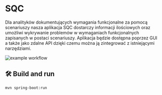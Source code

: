 # SQC

Dla analityków dokumentujących wymagania funkcjonalne za pomocą scenariuszy nasza aplikacja SQC dostarczy informacji ilościowych oraz umożliwi wykrywanie problemów w wymaganiach funkcjonalnych zapisanych w postaci scenariuszy. Aplikacja będzie dostępna poprzez GUI a także jako zdalne API dzięki czemu można ją zintegrować z istniejącymi narzędziami.

![example workflow](https://github.com/AnnoyingYugo/SQC/actions/workflows/ci.yml/badge.svg)

## 🛠 Build and run

`mvn spring-boot:run`
